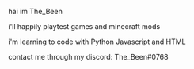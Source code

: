 hai im The_Been

i'll happily playtest games and minecraft mods

i'm learning to code with Python Javascript and HTML

contact me through my discord: The_Been#0768

